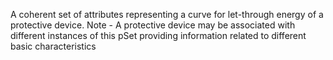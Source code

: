 ﻿A coherent set of attributes representing a curve for let-through energy of a protective device. Note - A protective device may be associated with different instances of this pSet providing information related to different  basic characteristics